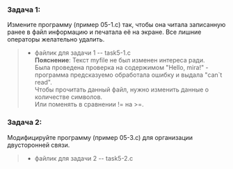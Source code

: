 ### Задача 1: 
Измените программу (пример 05-1.c) так, чтобы она читала записанную ранее в файл информацию и печатала её на экране. Все лишние операторы желательно удалить.   
> * файлик для задачи 1 -- task5-1.c   
__Пояснение__: 
Текст myfile не был изменен интереса ради.   
Была проведена проверка на содержимом "Hello, mira!"  - программа предсказуемо обработала ошибку и выдала "can`t read".  
Чтобы прочитать данный файл, нужно изменить данные о количестве символов.  
Или поменять в сравнении != на >=.  

### Задача 2: 
Модифицируйте программу (пример 05-3.с) для организации двусторонней связи. 
> * файлик для задачи 2 -- task5-2.c   
 

